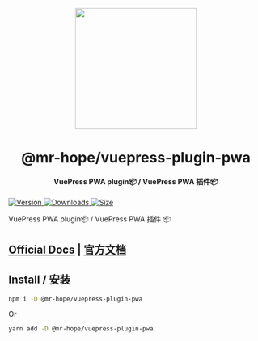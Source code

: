 <!-- markdownlint-disable -->
<p align="center">
  <img width="240" src="https://vuepress-theme-hope.github.io/logo.svg" style="text-align: center;"/>
</p>
<h1 align="center">@mr-hope/vuepress-plugin-pwa</h1>
<h4 align="center">VuePress PWA plugin📦 / VuePress PWA 插件📦</h4>

[![Version](https://img.shields.io/npm/v/@mr-hope/vuepress-plugin-pwa.svg?style=flat-square&logo=npm) ![Downloads](https://img.shields.io/npm/dm/@mr-hope/vuepress-plugin-pwa.svg?style=flat-square&logo=npm) ![Size](https://img.shields.io/bundlephobia/min/@mr-hope/vuepress-plugin-pwa?style=flat-square&logo=npm)](https://www.npmjs.com/package/@mr-hope/vuepress-plugin-pwa)

<!-- markdownlint-restore -->

VuePress PWA plugin📦 / VuePress PWA 插件 📦

## [Official Docs](https://vuepress-theme-hope.github.io/pwa/) | [官方文档](https://vuepress-theme-hope.github.io/pwa/zh/)

## Install / 安装

```bash
npm i -D @mr-hope/vuepress-plugin-pwa
```

Or

```bash
yarn add -D @mr-hope/vuepress-plugin-pwa
```
